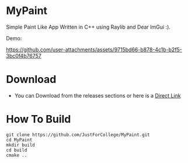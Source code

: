 # MyPaint

Simple Paint Like App Written in C++ using Raylib and Dear ImGui :).

Demo:

https://github.com/user-attachments/assets/9715bd66-b878-4c1b-b2f5-3bc0f4b76757

# Download

- You can Download from the releases sections or here is a [Direct Link](https://github.com/JustForCollege/MyPaint/releases/download/untagged-b0ef32909c8f44af4aac/mypaint.exe)

# How To Build

```
git clone https://github.com/JustForCollege/MyPaint.git
cd MyPaint
mkdir build
cd build
cmake ..
```
